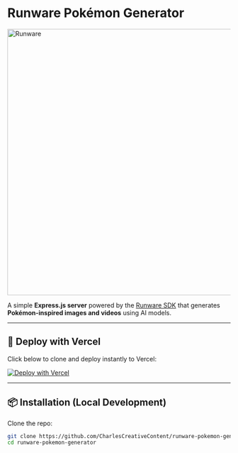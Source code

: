# Runware Pokémon Generator

<img src="https://shawncharles.com/images/runware.png" alt="Runware" width="600" />

A simple **Express.js server** powered by the [Runware SDK](https://docs.runware.ai) that generates **Pokémon-inspired images and videos** using AI models.

---

## 🚀 Deploy with Vercel

Click below to clone and deploy instantly to Vercel:

[![Deploy with Vercel](https://vercel.com/button)](https://vercel.com/new/clone?repository-url=https://github.com/CharlesCreativeContent/runware-pokemon-generator&env=RUNWARE_API_KEY&envDescription=Set%20your%20Runware%20API%20key%20and%20custom%20port.&envLink=https://docs.runware.ai/&demo-image=https://shawncharles.com/images/runware.png)

---

## 📦 Installation (Local Development)

Clone the repo:

```bash
git clone https://github.com/CharlesCreativeContent/runware-pokemon-generator.git
cd runware-pokemon-generator
